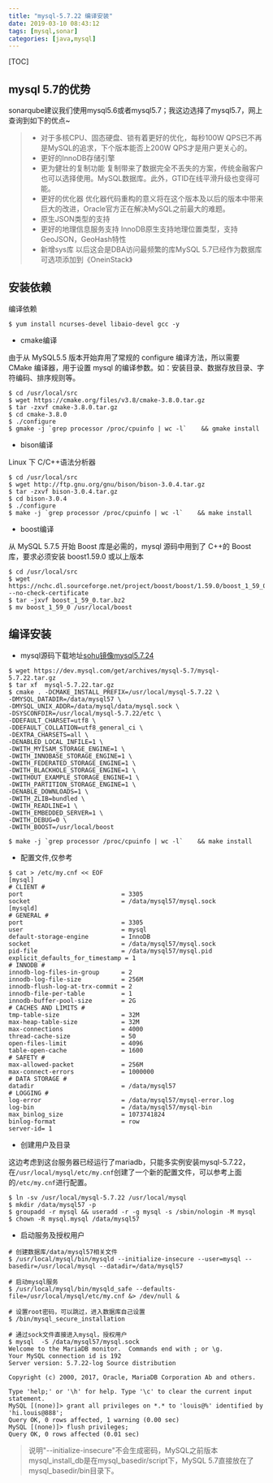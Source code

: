 ```yaml
---
title: "mysql-5.7.22 编译安装"
date: 2019-03-10 08:43:12
tags: [mysql,sonar]
categories: [java,mysql]
---
```


[TOC]

## mysql 5.7的优势

sonarqube建议我们使用mysql5.6或者mysql5.7；我这边选择了mysql5.7，网上查询到如下的优点~

> - 对于多核CPU、固态硬盘、锁有着更好的优化，每秒100W QPS已不再是MySQL的追求，下个版本能否上200W QPS才是用户更关心的。
> - 更好的InnoDB存储引擎
> - 更为健壮的复制功能
> 复制带来了数据完全不丢失的方案，传统金融客户也可以选择使用。MySQL数据库。此外，GTID在线平滑升级也变得可能。
> - 更好的优化器
>  优化器代码重构的意义将在这个版本及以后的版本中带来巨大的改进，Oracle官方正在解决MySQL之前最大的难题。
> - 原生JSON类型的支持
> - 更好的地理信息服务支持
>  InnoDB原生支持地理位置类型，支持GeoJSON，GeoHash特性
> - 新增sys库
>   以后这会是DBA访问最频繁的库MySQL 5.7已经作为数据库可选项添加到《OneinStack》

## 安装依赖

编译依赖

```
$ yum install ncurses-devel libaio-devel gcc -y
```

- cmake编译

由于从 MySQL5.5 版本开始弃用了常规的 configure 编译方法，所以需要 CMake 编译器，用于设置 mysql 的编译参数。如：安装目录、数据存放目录、字符编码、排序规则等。

```
$ cd /usr/local/src
$ wget https://cmake.org/files/v3.8/cmake-3.8.0.tar.gz
$ tar -zxvf cmake-3.8.0.tar.gz
$ cd cmake-3.8.0
$ ./configure
$ gmake -j `grep processor /proc/cpuinfo | wc -l`    && gmake install
```

- bison编译

Linux 下 C/C++语法分析器    

```
$ cd /usr/local/src
$ wget http://ftp.gnu.org/gnu/bison/bison-3.0.4.tar.gz
$ tar -zxvf bison-3.0.4.tar.gz
$ cd bison-3.0.4
$ ./configure
$ make -j `grep processor /proc/cpuinfo | wc -l`    && make install
```

- boost编译

从 MySQL 5.7.5 开始 Boost 库是必需的，mysql 源码中用到了 C++的 Boost 库，要求必须安装 boost1.59.0 或以上版本    

```
$ cd /usr/local/src
$ wget https://nchc.dl.sourceforge.net/project/boost/boost/1.59.0/boost_1_59_0.tar.bz2 --no-check-certificate
$ tar -jxvf boost_1_59_0.tar.bz2
$ mv boost_1_59_0 /usr/local/boost
```

## 编译安装

- mysql源码下载地址[sohu镜像mysql5.7.24](http://mirrors.sohu.com/mysql/MySQL-5.7/mysql-5.7.24.tar.gz)

```
$ wget https://dev.mysql.com/get/archives/mysql-5.7/mysql-5.7.22.tar.gz
$ tar xf  mysql-5.7.22.tar.gz
$ cmake . -DCMAKE_INSTALL_PREFIX=/usr/local/mysql-5.7.22 \
-DMYSQL_DATADIR=/data/mysql57 \
-DMYSQL_UNIX_ADDR=/data/mysql/data/mysql.sock \
-DSYSCONFDIR=/usr/local/mysql-5.7.22/etc \
-DDEFAULT_CHARSET=utf8 \
-DDEFAULT_COLLATION=utf8_general_ci \
-DEXTRA_CHARSETS=all \
-DENABLED_LOCAL_INFILE=1 \
-DWITH_MYISAM_STORAGE_ENGINE=1 \
-DWITH_INNOBASE_STORAGE_ENGINE=1 \
-DWITH_FEDERATED_STORAGE_ENGINE=1 \
-DWITH_BLACKHOLE_STORAGE_ENGINE=1 \
-DWITHOUT_EXAMPLE_STORAGE_ENGINE=1 \
-DWITH_PARTITION_STORAGE_ENGINE=1 \
-DENABLE_DOWNLOADS=1 \
-DWITH_ZLIB=bundled \
-DWITH_READLINE=1 \
-DWITH_EMBEDDED_SERVER=1 \
-DWITH_DEBUG=0 \
-DWITH_BOOST=/usr/local/boost

$ make -j `grep processor /proc/cpuinfo | wc -l`    && make install
```

- 配置文件,仅参考

```
$ cat > /etc/my.cnf << EOF
[mysql]
# CLIENT #
port                           = 3305
socket                         = /data/mysql57/mysql.sock
[mysqld]
# GENERAL #
port                           = 3305
user                           = mysql
default-storage-engine         = InnoDB
socket                         = /data/mysql57/mysql.sock
pid-file                       = /data/mysql57/mysql.pid
explicit_defaults_for_timestamp = 1
# INNODB #
innodb-log-files-in-group      = 2
innodb-log-file-size           = 256M
innodb-flush-log-at-trx-commit = 2
innodb-file-per-table          = 1
innodb-buffer-pool-size        = 2G
# CACHES AND LIMITS #
tmp-table-size                 = 32M
max-heap-table-size            = 32M
max-connections                = 4000
thread-cache-size              = 50
open-files-limit               = 4096
table-open-cache               = 1600
# SAFETY #
max-allowed-packet             = 256M
max-connect-errors             = 1000000
# DATA STORAGE #
datadir                        = /data/mysql57
# LOGGING #
log-error                      = /data/mysql57/mysql-error.log
log-bin                        = /data/mysql57/mysql-bin
max_binlog_size                = 1073741824
binlog-format                  = row
server-id= 1
```

- 创建用户及目录

这边考虑到这台服务器已经运行了mariadb，只能多实例安装mysql-5.7.22，在`/usr/local/mysql/etc/my.cnf`创建了一个新的配置文件，可以参考上面的`/etc/my.cnf`进行配置。

```
$ ln -sv /usr/local/mysql-5.7.22 /usr/local/mysql
$ mkdir /data/mysql57 -p
$ groupadd -r mysql && useradd -r -g mysql -s /sbin/nologin -M mysql 
$ chown -R mysql.mysql /data/mysql57
```
-  启动服务及授权用户

```
# 创建数据库/data/mysql57相关文件
$ /usr/local/mysql/bin/mysqld --initialize-insecure --user=mysql --basedir=/usr/local/mysql --datadir=/data/mysql57 

# 启动mysql服务
$ /usr/local/mysql/bin/mysqld_safe --defaults-file=/usr/local/mysql/etc/my.cnf &> /dev/null &

# 设置root密码，可以跳过，进入数据库自己设置
$ /bin/mysql_secure_installation

# 通过sock文件直接进入mysql，授权用户
$ mysql  -S /data/mysql57/mysql.sock
Welcome to the MariaDB monitor.  Commands end with ; or \g.
Your MySQL connection id is 192
Server version: 5.7.22-log Source distribution

Copyright (c) 2000, 2017, Oracle, MariaDB Corporation Ab and others.

Type 'help;' or '\h' for help. Type '\c' to clear the current input statement.
MySQL [(none)]> grant all privileges on *.* to 'louis@%' identified by 'hi.louis@888';
Query OK, 0 rows affected, 1 warning (0.00 sec)
MySQL [(none)]> flush privileges;
Query OK, 0 rows affected (0.01 sec)
```

> 说明"--initialize-insecure"不会生成密码，MySQL之前版本mysql_install_db是在mysql_basedir/script下，MySQL 5.7直接放在了mysql_basedir/bin目录下。